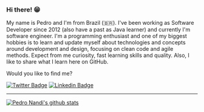 ### Hi there! 😁

My name is Pedro and I'm from Brazil (🇧🇷). I've been working as Software Developer since 2012 (also have a past as Java learner) and currently I'm software engineer. I'm a programming enthusiast and one of my biggest hobbies is to learn and update myself about technologies and concepts around development and design, focusing on clean code and agile methods. Expect from me curiosity, fast learning skills and quality. Also, I like to share what I learn here on GitHub.

Would you like to find me?

[![Twitter Badge](https://img.shields.io/badge/-Twitter-1ca0f1?style=flat-square&labelColor=1ca0f1&logo=twitter&logoColor=white&link=https://twitter.com/pedronandi)](https://twitter.com/pedronandi)
[![Linkedin Badge](https://img.shields.io/badge/-LinkedIn-blue?style=flat-square&logo=Linkedin&logoColor=white&link=https://www.linkedin.com/in/pedronandi)](https://www.linkedin.com/in/pedronandi)

____


[![Pedro Nandi's github stats](https://github-readme-stats.vercel.app/api?username=pedronandi&theme=dark&show_icons=true&count_private=true)](https://github.com/pedronandi)
